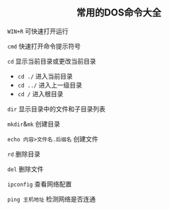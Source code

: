 ## <center>常用的DOS命令大全</center>

```WIN+R``` 可快速打开运行

```cmd``` 快速打开命令提示符号

```cd``` 显示当前目录或更改当前目录

* ```cd ./``` 进入当前目录
* ```cd ../``` 进入上一级目录
* ```cd /``` 进入根目录

```dir``` 显示目录中的文件和子目录列表

```mkdir```&```mk``` 创建目录

```echo 内容>文件名.后缀名``` 创建文件

```rd``` 删除目录

```del``` 删除文件

```ipconfig``` 查看网络配置

```ping 主机地址``` 检测网络是否连通

